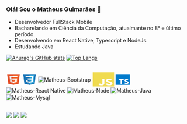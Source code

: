 ### Olá! Sou o Matheus Guimarães 👋
- Desenvolvedor FullStack Mobile
- Bacharelando em Ciência da Computação, atualmante no 8° e último período.
- Desenvolvendo em  React Native, Typescript e NodeJs.
- Estudando Java

<!--
**matheusguim21/matheusguim21** is a ✨ _special_ ✨ repository because its `README.md` (this file) appears on your GitHub profile.

Here are some ideas to get you started:


- 🌱 I’m currently learning ...
- 👯 I’m looking to collaborate on ...
- 🤔 I’m looking for help with ...
- 💬 Ask me about ...
- 📫 How to reach me: ...
- 😄 Pronouns: ...
- ⚡ Fun fact: ...
-->
[![Anurag's GitHub stats](https://github-readme-stats.vercel.app/api?username=matheusguim21&show_icons=true&theme=transparent)](https://github.com/matheusguim21/github-readme-stats)
[![Top Langs](https://github-readme-stats.vercel.app/api/top-langs/?username=matheusguim21&show_icons=true&theme=transparent) ](https://github.com/matheusguim21/github-readme-stats)

<div style="display: inline_block"><br>
  
  <img align="center" alt="Matheus-HTML" height="30" width="40" src="https://raw.githubusercontent.com/devicons/devicon/master/icons/html5/html5-original.svg">
  <img align="center" alt="Matheus-CSS" height="30" width="40" src="https://raw.githubusercontent.com/devicons/devicon/master/icons/css3/css3-original.svg">
  
  <img align="center" alt=Matheus-Bootstrap height="30" width="40" src="https://cdn.jsdelivr.net/gh/devicons/devicon/icons/bootstrap/bootstrap-original.svg">
  <img align="center" alt="Matheus-Js" height="40" width="60" src="https://raw.githubusercontent.com/devicons/devicon/master/icons/javascript/javascript-plain.svg">
  <img align="center" alt="Matheus-Ts" height="30" width="40" src="https://raw.githubusercontent.com/devicons/devicon/master/icons/typescript/typescript-plain.svg">
  
  
   <img align="center" alt="Matheus-React Native" height="45" width="65" src="https://www.datocms-assets.com/45470/1631026680-logo-react-native.png?fm=webp">
   <img align="center" alt="Matheus-Node" height="40" width="60" src="https://cdn.jsdelivr.net/gh/devicons/devicon/icons/nodejs/nodejs-original-wordmark.svg">
   <img align="center" alt="Matheus-Java" height="40" width="60" src="https://cdn.jsdelivr.net/gh/devicons/devicon/icons/java/java-original-wordmark.svg">
    <img align="center" alt="Matheus-Mysql" height="40" width="60" src="https://cdn.jsdelivr.net/gh/devicons/devicon/icons/mysql/mysql-original-wordmark.svg">
</div>
<br>

<div> 
  
  <a href="https://instagram.com/matheusciguimaraes" target="_blank"><img src="https://img.shields.io/badge/-Instagram-%23E4405F?style=for-the-badge&logo=instagram&logoColor=white" target="_blank"></a>
  <a href = "mailto:matheusguim13@gmail.com"><img src="https://img.shields.io/badge/-Gmail-%23333?style=for-the-badge&logo=gmail&logoColor=white" target="_blank"></a>
  <a href="https://www.linkedin.com/in/matheus-guimar%C3%A3es-b46069215/" target="_blank"><img src="https://img.shields.io/badge/-LinkedIn-%230077B5?style=for-the-badge&logo=linkedin&logoColor=white" target="_blank"></a> 
  
</div>
